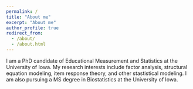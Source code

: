 ```yaml
---
permalink: /
title: "About me"
excerpt: "About me"
author_profile: true
redirect_from: 
  - /about/
  - /about.html
---
```


I am a PhD candidate of Educational Measurement and Statistics at the University of Iowa. My research interests include factor analysis, structural equation modeling, item response theory, and other stastistical modeling. I am also pursuing a MS degree in Biostatistics at the University of Iowa. 


